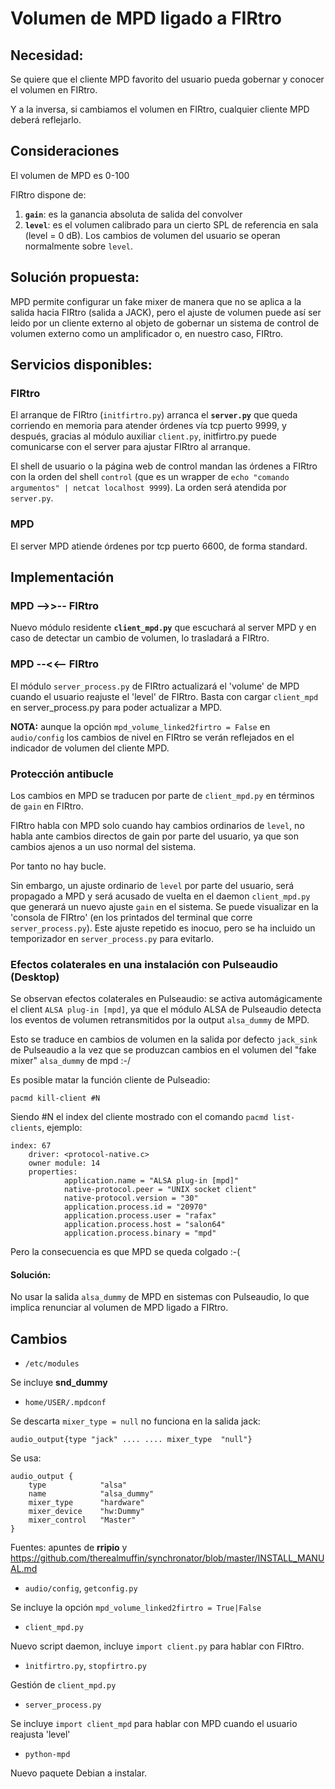 # Volumen de MPD ligado a FIRtro

## Necesidad:

Se quiere que el cliente MPD favorito del usuario pueda gobernar y conocer el volumen en FIRtro. 

Y a la inversa, si cambiamos el volumen en FIRtro, cualquier cliente MPD deberá reflejarlo.

## Consideraciones

El volumen de MPD es 0-100 

FIRtro dispone de:
1. **`gain`**: es la ganancia absoluta de salida del convolver
2. **`level`**: es el volumen calibrado para un cierto SPL de referencia en sala (level = 0 dB). Los cambios de volumen del usuario se operan normalmente sobre `level`.

## Solución propuesta: 

MPD permite configurar un fake mixer de manera que no se aplica a la salida hacia FIRtro (salida a JACK), pero el ajuste de volumen puede así ser leido por un cliente externo al objeto de gobernar un sistema de control de volumen externo como un amplificador o, en nuestro caso, FIRtro.

## Servicios disponibles:

### FIRtro

El arranque de FIRtro (`initfirtro.py`) arranca el **`server.py`** que queda corriendo en memoria para atender órdenes vía tcp puerto 9999, y después, gracias al módulo auxiliar `client.py`, initfirtro.py puede comunicarse con el server para ajustar FIRtro al arranque.

El shell de usuario o la página web de control mandan las órdenes a FIRtro con la orden del shell `control` (que es un wrapper de `echo "comando argumentos" | netcat localhost 9999`). La orden será atendida por `server.py`.

### MPD
El server MPD atiende órdenes por tcp puerto 6600, de forma standard.

## Implementación 

### MPD -->>-- FIRtro

Nuevo módulo residente **`client_mpd.py`** que escuchará al server MPD y en caso de detectar un cambio de volumen, lo trasladará a FIRtro.

### MPD --<<-- FIRtro

El módulo `server_process.py` de FIRtro actualizará el 'volume' de MPD cuando el usuario reajuste el 'level' de FIRtro. Basta con cargar `client_mpd` en server_process.py para poder actualizar a MPD.

**NOTA:** aunque la opción `mpd_volume_linked2firtro = False` en `audio/config` los cambios de nivel en FIRtro se verán reflejados en el indicador de volumen del cliente MPD.

### Protección antibucle

Los cambios en MPD se traducen por parte de `client_mpd.py` en términos de `gain` en FIRtro.

FIRtro habla con MPD solo cuando hay cambios ordinarios de `level`, no habla ante cambios directos de gain por parte del usuario, ya que son cambios ajenos a un uso normal del sistema.

Por tanto no hay bucle.

Sin embargo, un ajuste ordinario de `level` por parte del usuario, será propagado a MPD y será acusado de vuelta en el daemon `client_mpd.py` que generará un nuevo ajuste `gain` en el sistema. Se puede visualizar en la 'consola de FIRtro' (en los printados del terminal que corre `server_process.py`). Este ajuste repetido es inocuo, pero se ha incluido un temporizador en `server_process.py` para evitarlo.

### Efectos colaterales en una instalación con Pulseaudio (Desktop)

Se observan efectos colaterales en Pulseaudio: se activa automágicamente el client `ALSA plug-in [mpd]`, ya que el módulo ALSA de Pulseaudio detecta los eventos de volumen retransmitidos por la output `alsa_dummy` de MPD.

Esto se traduce en cambios de volumen en la salida por defecto `jack_sink` de Pulseaudio a la vez que se produzcan cambios en el volumen del "fake mixer" `alsa_dummy` de mpd :-/

Es posible matar la función cliente de Pulseadio:

    pacmd kill-client #N

Siendo #N el index del cliente mostrado con el comando `pacmd list-clients`, ejemplo:

    index: 67
        driver: <protocol-native.c>
        owner module: 14
        properties:
                application.name = "ALSA plug-in [mpd]"
                native-protocol.peer = "UNIX socket client"
                native-protocol.version = "30"
                application.process.id = "20970"
                application.process.user = "rafax"
                application.process.host = "salon64"
                application.process.binary = "mpd"

Pero la consecuencia es que MPD se queda colgado :-(

#### Solución: 

No usar la salida `alsa_dummy` de MPD en sistemas con Pulseaudio, lo que implica renunciar al volumen de MPD ligado a FIRtro.

## Cambios

- `/etc/modules`

Se incluye **snd_dummy**

- `home/USER/.mpdconf`

Se descarta `mixer_type = null` no funciona en la salida jack:

    audio_output{type "jack" .... .... mixer_type  "null"}

Se usa:

    audio_output {
        type            "alsa"
        name            "alsa_dummy"
        mixer_type      "hardware"
        mixer_device    "hw:Dummy"
        mixer_control   "Master"
    }

Fuentes: apuntes de **rripio** y https://github.com/therealmuffin/synchronator/blob/master/INSTALL_MANUAL.md

- `audio/config`, `getconfig.py` 

Se incluye la opción `mpd_volume_linked2firtro = True|False`

- `client_mpd.py`

Nuevo script daemon, incluye `import client.py` para hablar con FIRtro.

- `ìnitfirtro.py`, `stopfirtro.py`

Gestión de `client_mpd.py`

- `server_process.py`

Se incluye `import client_mpd` para hablar con MPD cuando el usuario reajusta 'level'

- `python-mpd`

Nuevo paquete Debian a instalar.


